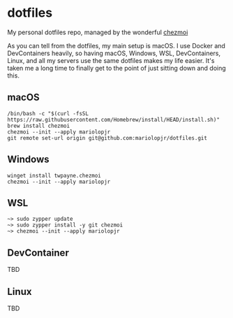 # dotfiles

My personal dotfiles repo, managed by the wonderful [chezmoi](https://github.com/twpayne/chezmoi)

As you can tell from the dotfiles, my main setup is macOS. I use Docker and DevContainers heavily, so having macOS, Windows, WSL, DevContainers, Linux, and all my servers use the same dotfiles makes my life easier. It's taken me a long time to finally get to the point of just sitting down and doing this.

## macOS
```
/bin/bash -c "$(curl -fsSL https://raw.githubusercontent.com/Homebrew/install/HEAD/install.sh)"
brew install chezmoi
chezmoi --init --apply mariolopjr
git remote set-url origin git@github.com:mariolopjr/dotfiles.git
```

## Windows

```
winget install twpayne.chezmoi
chezmoi --init --apply mariolopjr
```

## WSL

```
~> sudo zypper update
~> sudo zypper install -y git chezmoi
~> chezmoi --init --apply mariolopjr
```

## DevContainer

TBD

## Linux

TBD
